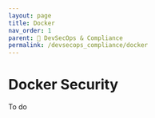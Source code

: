 ```yaml
---
layout: page
title: Docker
nav_order: 1
parent: 🔐 DevSecOps & Compliance
permalink: /devsecops_compliance/docker
---
```

# Docker Security

To do